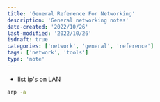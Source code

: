 ```yaml
---
title: 'General Reference For Networking'
description: 'General networking notes'
date-created: '2022/10/26'
last-modified: '2022/10/26'
isdraft: true
categories: ['network', 'general', 'reference']
tags: ['network', 'tools']
type: 'note'
---
```


- list ip's on LAN 

```sh
arp -a 
```

